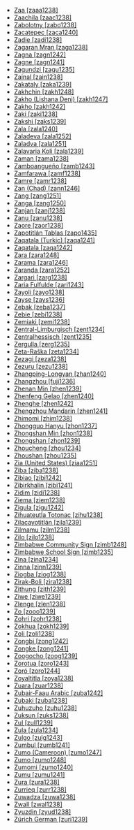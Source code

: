 - [Zaa [zaaa1238]](tree/atla1278/volt1241/krua1234/west2485/weea1234/guer1244/guer1240/weso1238/zaaa1238/md.ini)
- [Zaachila [zaac1238]](tree/otom1299/east2557/popo1292/zapo1436/zapo1437/nucl1765/core1259/cent2146/sant1447/zaac1238/md.ini)
- [Zabolotny [zabo1238]](tree/turk1311/comm1245/kipc1239/nort2696/tata1255/east2336/tobo1249/zabo1238/md.ini)
- [Zacatepec [zaca1240]](tree/mixe1284/mixe1286/oaxa1241/lowl1268/lowl1269/midl1241/nort2939/zaca1240/md.ini)
- [Zadie [zadi1238]](tree/atla1278/volt1241/krua1234/east2415/bete1265/east2416/gagn1235/zadi1238/md.ini)
- [Zagaran Mran [zaga1238]](tree/sino1245/burm1265/lolo1265/burm1266/nort2720/midn1240/maru1249/zaga1238/md.ini)
- [Zagna [zagn1242]](tree/atla1278/volt1241/krua1234/west2485/weea1234/guer1244/guer1240/weso1238/zagn1242/md.ini)
- [Zagne [zagn1241]](tree/atla1278/volt1241/krua1234/west2485/weea1234/guer1244/guer1240/weso1238/zagn1241/md.ini)
- [Zagundzi [zagu1235]](tree/indo1319/indo1320/indo1321/indo1322/roma1329/vlax1238/zagu1235/md.ini)
- [Zainal [zain1238]](tree/indo1319/indo1320/iran1269/sout3157/midd1352/mode1259/fars1254/fars1255/east2745/aima1241/zain1238/md.ini)
- [Zakataly [zaka1239]](tree/nakh1245/dagh1238/avar1255/avar1256/zaka1239/md.ini)
- [Zakhchin [zakh1248]](tree/mong1329/oira1260/oira1264/oira1261/kalm1243/oira1262/zakh1248/md.ini)
- [Zakho (Lishana Deni) [zakh1247]](tree/afro1255/semi1276/west2786/cent2236/nort3165/aram1259/east2680/cent2217/nort3241/nort3242/lish1247/zakh1247/md.ini)
- [Zakho [zakh1242]](tree/indo1319/indo1320/iran1269/cent2317/cent2318/nort3177/laki1246/kurd1259/nort2641/zakh1242/md.ini)
- [Zaki [zaki1238]](tree/cent2225/moru1252/cent2043/lugb1240/zaki1238/md.ini)
- [Zakshi [zaks1239]](tree/afro1255/chad1250/west2785/west2790/west2800/sout3162/sout3170/zaks1240/zari1242/zaks1239/md.ini)
- [Zala [zala1240]](tree/gong1255/omet1238/nort3161/cent2046/wola1242/zala1240/md.ini)
- [Zaladeva [zala1252]](tree/afro1255/chad1250/bium1280/nort3156/lama1287/lama1288/nort3048/zala1252/md.ini)
- [Zaladva [zala1251]](tree/afro1255/chad1250/bium1280/nort3156/lama1287/lama1288/zala1251/md.ini)
- [Zalavaria Koli [zala1239]](tree/indo1319/indo1320/indo1321/indo1322/subc1234/guja1255/guja1256/west2830/kach1272/zala1239/md.ini)
- [Zaman [zama1238]](tree/atla1278/volt1241/benu1247/bant1294/sout3152/narr1281/bant1295/yaun1239/bulu1251/zama1238/md.ini)
- [Zamboangueño [zamb1243]](tree/indo1319/ital1284/lati1262/lati1263/impe1234/roma1334/ital1285/west2813/shif1234/sout3183/west2838/cast1243/sout3200/tern1253/chav1241/zamb1243/md.ini)
- [Zamfarawa [zamf1238]](tree/afro1255/chad1250/west2785/west2714/west2718/haus1257/west2719/zamf1238/md.ini)
- [Zamre [zamr1238]](tree/afro1255/chad1250/masa1323/sout3146/mesm1239/zamr1238/md.ini)
- [Zan (Chad) [zann1246]](tree/atla1278/volt1241/nort3149/buak1234/adam1257/goul1243/goul1244/zank1234/zang1249/zann1246/md.ini)
- [Zang [zang1251]](tree/atla1278/volt1241/benu1247/bant1294/sout3152/wide1239/narr1282/momo1242/ngwo1241/zang1251/md.ini)
- [Zanga [zang1250]](tree/atla1278/volt1241/nort3149/gura1261/cent2243/sout3164/lobi1246/dyan1251/zang1250/md.ini)
- [Zanjan [zanj1238]](tree/indo1319/indo1320/iran1269/cent2317/cent2318/nort3177/tati1243/tati1244/sout3177/rama1272/take1255/zanj1238/md.ini)
- [Zanu [zanu1238]](tree/atla1278/volt1241/nort3149/came1255/samb1322/samb1323/nort3259/vere1249/vere1250/koma1266/zanu1238/md.ini)
- [Zaore [zaor1238]](tree/atla1278/volt1241/nort3149/gura1261/cent2243/nort2777/bwam1248/otiv1239/nucl1743/gurm1247/west2461/nucl1748/nort3234/moss1237/moss1238/moss1236/zaor1238/md.ini)
- [Zapotitlán Tablas [zapo1435]](tree/otom1299/west2783/tlap1252/subt1249/meph1234/acat1239/zapo1435/md.ini)
- [Zaqatala (Turkic) [zaqa1241]](tree/turk1311/comm1245/oghu1243/nucl1769/west2406/azer1255/mode1262/nort2697/nort3322/zaqa1241/md.ini)
- [Zaqatala [zaqa1242]](tree/nakh1245/dagh1238/avar1255/avar1256/zaqa1242/md.ini)
- [Zara [zara1248]](tree/mand1469/west2780/samo1308/duun1243/bobo1253/sout2840/zara1248/md.ini)
- [Zarama [zara1246]](tree/atla1278/volt1241/benu1247/akpe1249/edoi1239/delt1252/dege1249/enge1239/zara1246/md.ini)
- [Zaranda [zara1252]](tree/afro1255/chad1250/west2785/west2790/west2800/sout3162/nort3190/geji1246/zara1252/md.ini)
- [Zargari [zarg1238]](tree/indo1319/indo1320/indo1321/indo1322/roma1329/balk1252/zarg1238/md.ini)
- [Zaria Fulfulde [zari1243]](tree/atla1278/nort3146/peul1234/fula1264/fula1265/nige1253/zari1243/md.ini)
- [Zayoli [zayo1238]](tree/indo1319/indo1320/indo1321/indo1324/kash1277/zayo1238/md.ini)
- [Zayse [zays1236]](tree/gong1255/omet1238/east2423/zays1235/zays1236/md.ini)
- [Zebak [zeba1237]](tree/indo1319/indo1320/iran1269/sang1343/ishk1246/zeba1237/md.ini)
- [Zebie [zebi1238]](tree/atla1278/volt1241/krua1234/east2415/bete1265/east2416/gagn1235/zebi1238/md.ini)
- [Zemiaki [zemi1238]](tree/indo1319/indo1320/indo1321/indo1324/kuna1264/gawa1246/gran1245/zemi1238/md.ini)
- [Zentral-Limburgisch [zent1234]](tree/indo1319/germ1287/nort3152/west2793/high1289/fran1268/high1287/midd1319/ripu1236/limb1263/zent1234/md.ini)
- [Zentralhessisch [zent1235]](tree/indo1319/germ1287/nort3152/west2793/high1289/fran1268/high1287/midd1319/luxe1241/hess1238/zent1235/md.ini)
- [Zergulla [zerg1235]](tree/gong1255/omet1238/east2423/zays1235/zerg1235/md.ini)
- [Zeta-Raška [zeta1234]](tree/indo1319/balt1263/slav1255/sout3147/west2804/sout1528/shto1241/news1236/zeta1234/md.ini)
- [Zezagi [zeza1238]](tree/nucl1709/fini1244/huon1246/west2795/naba1257/mese1244/zeza1238/md.ini)
- [Zezuru [zezu1238]](tree/atla1278/volt1241/benu1247/bant1294/sout3152/narr1281/east2731/shon1250/core1255/plat1259/cent2310/shon1251/zezu1238/md.ini)
- [Zhangping-Longyan [zhan1240]](tree/sino1245/sini1245/minn1248/coas1318/minn1241/hokk1242/zhan1240/md.ini)
- [Zhangzhou [fuji1236]](tree/sino1245/sini1245/minn1248/coas1318/minn1241/hokk1242/fuji1236/md.ini)
- [Zhenan Min [zhen1239]](tree/sino1245/sini1245/minn1248/coas1318/minn1241/zhen1239/md.ini)
- [Zhenfeng Gelao [zhen1240]](tree/taik1256/kada1291/sout3143/west2798/gela1265/sout2749/gree1278/zhen1240/md.ini)
- [Zhenghe [zhen1242]](tree/sino1245/sini1245/minn1248/inla1267/minb1244/minb1236/zhen1242/md.ini)
- [Zhengzhou Mandarin [zhen1241]](tree/sino1245/sini1245/clas1255/midd1354/nort3155/mand1471/mand1415/huab1238/zhen1241/md.ini)
- [Zhimomi [zhim1238]](tree/sino1245/kuki1245/naga1409/anga1312/anga1286/reng1253/sumi1235/zhim1238/md.ini)
- [Zhongguo Hanyu [zhon1237]](tree/sino1245/sini1245/clas1255/midd1354/midd1344/zhon1237/md.ini)
- [Zhongshan Min [zhon1238]](tree/sino1245/sini1245/minn1248/coas1318/minn1241/zhon1238/md.ini)
- [Zhongshan [zhon1239]](tree/sino1245/sini1245/clas1255/midd1354/yuep1234/yuec1235/yueh1236/zhon1239/md.ini)
- [Zhoucheng [zhou1234]](tree/sino1245/macr1275/caij1235/baic1239/sout3254/sout2730/dali1242/zhou1234/md.ini)
- [Zhoushan [zhou1235]](tree/sino1245/sini1245/clas1255/midd1354/wuhu1234/wuch1236/taih1244/nort3273/yong1273/zhou1235/md.ini)
- [Zia (United States) [ziaa1251]](tree/kere1287/east1472/ziaa1251/md.ini)
- [Ziba [ziba1238]](tree/atla1278/volt1241/benu1247/bant1294/sout3152/narr1281/east2731/nort3203/grea1289/west2842/kivu1239/fore1272/shii1238/ziba1238/md.ini)
- [Zibiao [zibi1242]](tree/atla1278/volt1241/krua1234/west2485/weea1234/guer1244/guer1240/weso1238/zibi1242/md.ini)
- [Zibirkhalin [zibi1241]](tree/nakh1245/dagh1238/avar1255/andi1254/botl1243/botl1242/zibi1241/md.ini)
- [Zidim [zidi1238]](tree/afro1255/chad1250/bium1280/nort3156/marg1267/mofu1249/mofu1250/mofu1248/zidi1238/md.ini)
- [Ziema [ziem1238]](tree/mand1469/west2780/mand1431/sout2842/mend1263/loma1259/loma1260/ziem1238/md.ini)
- [Zigula [zigu1242]](tree/atla1278/volt1241/benu1247/bant1294/sout3152/narr1281/east2731/nort3203/nort3209/ruvu1235/west2846/seut1234/zigu1243/zigu1244/zigu1242/md.ini)
- [Zihuateutla Totonac [zihu1238]](tree/toto1251/toto1252/cent1397/nort3265/xico1235/zihu1238/md.ini)
- [Zilacayotitlán [zila1239]](tree/otom1299/west2783/tlap1252/subt1249/meph1234/mali1285/zila1239/md.ini)
- [Zilmamu [zilm1238]](tree/surm1244/sout2836/sout2838/baal1234/kaci1244/zilm1238/md.ini)
- [Zilo [zilo1238]](tree/nakh1245/dagh1238/avar1255/andi1254/andi1255/zilo1238/md.ini)
- [Zimbabwe Community Sign [zimb1248]](tree/sign1238/deaf1237/zimb1247/zimb1248/md.ini)
- [Zimbabwe School Sign [zimb1235]](tree/sign1238/deaf1237/zimb1247/zimb1235/md.ini)
- [Zina [zina1234]](tree/afro1255/chad1250/bium1280/nort3156/koto1267/jina1243/jina1244/zina1234/md.ini)
- [Zinna [zinn1239]](tree/atla1278/volt1241/nort3149/came1255/samb1322/mumu1249/mumu1250/nucl1240/zinn1239/md.ini)
- [Ziogba [ziog1238]](tree/afro1255/chad1250/bium1280/nort3156/marg1267/mand1472/wand1280/wand1281/wand1278/ziog1238/md.ini)
- [Zirak-Boli [zira1238]](tree/indo1319/indo1320/indo1321/indo1324/kash1277/zira1238/md.ini)
- [Zithung [zith1239]](tree/sino1245/nung1293/rawa1265/zith1239/md.ini)
- [Ziwe [ziwe1239]](tree/nucl1709/fini1244/huon1246/west2795/onoo1246/ziwe1239/md.ini)
- [Zlenge [zlen1238]](tree/afro1255/chad1250/bium1280/nort3156/higi1241/psik1239/zlen1238/md.ini)
- [Zo [zooo1239]](tree/atla1278/volt1241/nort3149/gura1261/cent2243/waja1258/bikw1235/bikw1236/makt1234/makn1235/zooo1239/md.ini)
- [Zohri [zohr1238]](tree/indo1319/indo1320/iran1269/sout3157/midd1352/mode1259/fars1254/fars1255/east2745/aima1241/zohr1238/md.ini)
- [Zokhua [zokh1239]](tree/sino1245/kuki1245/kuki1246/cent2330/cent2005/laic1236/haka1240/zokh1239/md.ini)
- [Zoli [zoli1238]](tree/atla1278/volt1241/nort3149/came1255/mbum1257/cent2020/kara1477/nzak1246/zoli1238/md.ini)
- [Zongbi [zong1242]](tree/atla1278/volt1241/nort3149/came1255/samb1322/samb1323/sout3238/peer1241/zong1242/md.ini)
- [Zongke [zong1241]](tree/sino1245/burm1265/naqi1236/qian1263/rgya1241/horp1241/horp1240/shan1274/zong1241/md.ini)
- [Zoogocho [zoog1239]](tree/otom1299/east2557/popo1292/zapo1436/zapo1437/nucl1765/core1259/nort2987/zoog1238/zoog1239/md.ini)
- [Zorotua [zoro1243]](tree/khoe1240/kwad1244/zoro1243/md.ini)
- [Zoró [zoro1244]](tree/tupi1275/mond1266/gavi1250/gavi1248/gavi1246/zoro1244/md.ini)
- [Zoyaltitla [zoya1238]](tree/otom1299/east2557/popo1292/popo1293/maza1295/maza1309/maza1296/zoya1238/md.ini)
- [Zuara [zuar1238]](tree/afro1255/berb1260/nafu1238/zuar1238/md.ini)
- [Zubair-Faau Arabic [zuba1242]](tree/afro1255/semi1276/west2786/cent2236/arab1394/arab1395/arab1393/gulf1241/zuba1242/md.ini)
- [Zubaki [zuba1238]](tree/atla1278/volt1241/benu1247/bant1294/sout3152/narr1281/east2731/nort3203/nort3209/coas1317/miji1240/poko1261/zuba1238/md.ini)
- [Zuhuzuho [zuhu1238]](tree/nucl1709/kain1273/goro1272/nucl1760/gahu1246/toka1244/zuhu1238/md.ini)
- [Zuksun [zuks1238]](tree/atla1278/volt1241/benu1247/kain1275/cent2242/duka1247/duka1250/main1281/kagf1238/zuks1238/md.ini)
- [Zul [zull1239]](tree/afro1255/chad1250/west2785/west2790/west2800/sout3162/nort3190/nyam1284/polc1243/zull1239/md.ini)
- [Zula [zula1234]](tree/afro1255/semi1276/west2786/ethi1244/tigr1276/tigr1277/tigr1270/sout3273/zula1234/md.ini)
- [Zulgo [zulg1243]](tree/afro1255/chad1250/bium1280/nort3156/marg1267/mofu1249/meri1245/zulg1242/zulg1243/md.ini)
- [Zumbul [zumb1241]](tree/afro1255/chad1250/west2785/west2790/west2800/sout3162/sout3170/dass1243/zumb1241/md.ini)
- [Zumo (Cameroon) [zumo1247]](tree/afro1255/chad1250/bium1280/sout3145/bium1271/gude1247/gude1248/jimi1254/zumo1247/md.ini)
- [Zumo [zumo1248]](tree/afro1255/chad1250/west2785/west2790/west2800/sout3161/guru1272/jimi1255/zumo1248/md.ini)
- [Zumomi [zumo1240]](tree/sino1245/kuki1245/naga1409/anga1312/anga1286/reng1253/sumi1235/zumo1240/md.ini)
- [Zumu [zumu1241]](tree/afro1255/chad1250/bium1280/sout3145/bium1271/bata1314/zumu1241/md.ini)
- [Zura [zura1238]](tree/cent2225/sara1341/sbbo1237/nucl1719/ferg1237/gula1266/zura1238/md.ini)
- [Zurrieq [zurr1238]](tree/afro1255/semi1276/west2786/cent2236/arab1394/arab1395/nort3191/malt1254/zurr1238/md.ini)
- [Zuwadza [zuwa1238]](tree/koia1260/bara1376/omie1241/zuwa1238/md.ini)
- [Zwall [zwal1238]](tree/atla1278/volt1241/benu1247/benu1248/bero1241/shal1242/zwal1238/md.ini)
- [Zyuzdin [zyud1238]](tree/ural1272/perm1256/komi1267/komi1269/zyud1238/md.ini)
- [Zürich German [zuri1239]](tree/indo1319/germ1287/nort3152/west2793/high1289/high1286/midd1349/mode1258/alem1243/sout3294/swis1247/high1290/zuri1239/md.ini)
